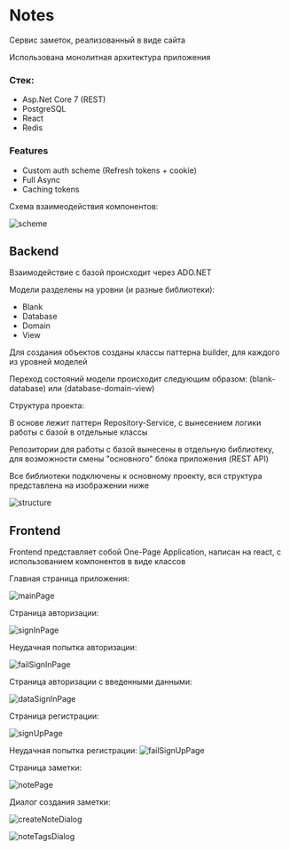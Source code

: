 # Notes

Сервис заметок, реализованный в виде сайта

Использована монолитная архитектура приложения

### Стек:
- Asp.Net Core 7 (REST)
- PostgreSQL
- React
- Redis

### Features
- Custom auth scheme (Refresh tokens + cookie)
- Full Async
- Caching tokens

Схема взаимеодействия компонентов:

![scheme](https://i.imgur.com/wRjLoh5.png)

## Backend

Взаимодействие с базой происходит через ADO.NET

Модели разделены на уровни (и разные библиотеки):
- Blank
- Database
- Domain
- View

Для создания объектов созданы классы паттерна builder, для 
каждого из уровней моделей

Переход состояний модели происходит следующим образом:
(blank-database) или (database-domain-view)

Структура проекта:

В основе лежит паттерн Repository-Service, с вынесением логики работы с базой
в отдельные классы

Репозитории для работы с базой вынесены в отдельную библиотеку,
для возможности смены "основного" блока приложения (REST API)

Все библиотеки подключены к основному проекту,
вся структура представлена на изображении ниже

![structure](https://i.imgur.com/pOOyx0J.png)

## Frontend

Frontend представляет собой One-Page Application, написан на react, 
с использованием компонентов в виде классов

Главная страница приложения:

![mainPage](https://i.imgur.com/BZalMnf.png)

Страница авторизации:

![signInPage](https://i.imgur.com/8qi6F72.png)

Неудачная попытка авторизации:

![failSignInPage](https://i.imgur.com/0i8l16H.png)

Страница авторизации с введенными данными:

![dataSignInPage](https://i.imgur.com/rlaIjrO.png)

Страница регистрации:

![signUpPage](https://i.imgur.com/ml2IHAu.png)

Неудачная попытка регистрации:
![failSignUpPage](https://i.imgur.com/eEc2ags.png)

Страница заметки:

![notePage](https://i.imgur.com/a9vGNtY.png)

Диалог создания заметки:

![createNoteDialog](https://i.imgur.com/j1DKAL6.png)

![noteTagsDialog](https://i.imgur.com/GbfmV3t.png)